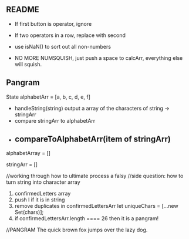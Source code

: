 ## README

-   If first button is operator, ignore

-   If two operators in a row, replace with second

-   use isNaN() to sort out all non-numbers

-   NO MORE NUMSQUISH, just push a space to calcArr, everything else will squish.

## Pangram

State
alphabetArr = [a, b, c, d, e, f]

-   handleString(string) output a array of the characters of string -> stringArr
-   compare stringArr to alphabetArr
-   ## compareToAlphabetArr(item of stringArr)

alphabetArray = []

stringArr = []

//working through how to ultimate process a falsy
//side question: how to turn string into character array

1. confirmedLetters array
2. push l if it is in string
3. remove duplicates in confirmedLettersArr
   let uniqueChars = [...new Set(chars)];
4. if confirmedLettersArr.length ==== 26 then it is a pangram!

//PANGRAM
The quick brown fox jumps over the lazy dog.

